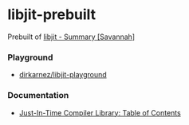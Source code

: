 libjit-prebuilt
===============
Prebuilt of [libjit - Summary [Savannah]](https://savannah.gnu.org/projects/libjit/)

### Playground
- [dirkarnez/libjit-playground](https://github.com/dirkarnez/libjit-playground/tree/main)

### Documentation
- [Just-In-Time Compiler Library: Table of Contents](https://www.gnu.org/software/libjit/doc/libjit_toc.html#SEC_Contents)
